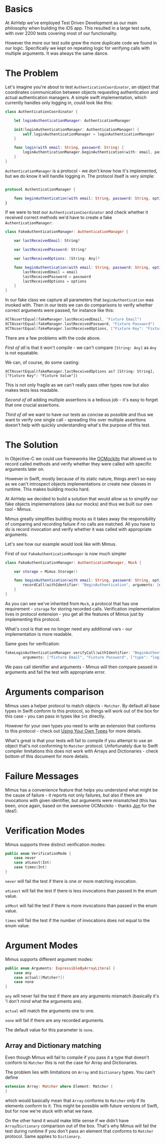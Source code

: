# Basics

At AirHelp we've employed Test Driven Development as our main philosophy when building the iOS app. This resulted in a large test suite, with over 2200 tests covering most of our functionality.

However the more our test suite grew the more duplicate code we found in our logic. Specifically we kept on repeating logic for verifying calls with multiple arguments. It was always the same dance.

# The Problem

Let's imagine you're about to test `AuthenticationCoordinator`, an object that coordinates communication between objects requesting authentication and actual authentication managers. A simple swift implementation, which currently handles only logging in, could look like this:

```swift
class AuthenticationCoordinator {

    let loginAuthenticationManager: AuthenticationManager

    init(loginAuthenticationManager: AuthenticationManager) {
        self.loginAuthenticationManager = loginAuthenticationManager
    }

    func login(with email: String, password: String) {
        loginAuthenticationManager.beginAuthentication(with: email, password: password, options: ["type": "login"])
    }
}
```

`AuthenticationManager` is a protocol - we don't know how it's implemented, but we do know it will handle logging in. The protocol itself is very simple:

```swift

protocol AuthenticationManager {

    func beginAuthentication(with email: String, password: String, options: [String: Any])
}
```

If we were to test our `AuthenticationCoordinator` and check whether it received correct methods we'd have to create a fake `AuthenticationManager`:

```swift
class FakeAuthenticationManager: AuthenticationManager {

    var lastReceivedEmail: String?

    var lastReceivedPassword: String?

    var lastReceivedOptions: [String: Any]?

    func beginAuthentication(with email: String, password: String, options: [String: Any]) {
        lastReceivedEmail = email
        lastReceivedPassword = password
        lastReceivedOptions = options
    }
}
```

In our fake class we capture all parameters that `beginAuthentication` was invoked with. Then in our tests we can do comparisons to verify whether correct arguments were passed, for instance like this:

```swift
XCTAssertEqual(fakeManager.lastReceivedEmail, "Fixture Email")
XCTAssertEqual(fakeManager.lastReceivedPassword, "Fixture Password")
XCTAssertEqual(fakeManager.lastReceivedOptions, ["Fixture Key": "Fixture Value"])
```

There are a few problems with the code above.

*First of all* is that it won't compile - we can't compare `[String: Any]` as `Any` is not equatable.

We can, of course, do some casting:

```
XCTAssertEqual(fakeManager.lastReceivedOptions as? [String: String], ["Fixture Key": "Fixture Value"])
```

This is not only fragile as we can't really pass other types now but also makes tests less readable.

*Second of all* adding multiple assertions is a tedious job - it's easy to forget that one crucial assertions.

*Third of all* we want to have our tests as concise as possible and thus we want to verify one single call - spreading this over multiple assertions doesn't help with quickly understanding what's the purpose of this test.

# The Solution

In Objective-C we could use frameworks like [OCMockito](https://github.com/jonreid/OCMockito) that allowed us to record called methods and verify whether they were called with specific arguments later on.

However in Swift, mostly because of its static nature, things aren't so easy as we can't introspect objects implementations or create new classes in runtime. This makes building mocks hard.

At AirHelp we decided to build a solution that would allow us to simplify our fake objects implementations (aka our mocks) and thus we built our own tool - Mimus.

Mimus greatly simplifies building mocks as it takes away the responsibility of comparing and recording failure if no calls are matched. All you have to do is record invocation and verify whether it was called with appropriate arguments.

Let's see how our example would look like with Mimus.

First of our `FakeAuthenticationManager` is now much simpler

```swift
class FakeAuthenticationManager: AuthenticationManager, Mock {

    var storage = Mimus.Storage()

    func beginAuthentication(with email: String, password: String, options: [String: Any]) {
        recordCall(withIdentifier: "BeginAuthentication", arguments: [email, password, options])
    }
}
```

As you can see we've inherited from `Mock`, a protocol that has one requirement - `storage` for storing recorded calls. Verification implementation lives in protocol extension - you get all the features of Mimus just by implementing this protocol.

What's cool is that we no longer need any additional vars - our implementation is more readable.

Same goes for verification:

```swift
fakeLoginAuthenticationManager.verifyCall(withIdentifier: "BeginAuthentication",
        arguments: ["Fixture Email", "Fixture Password", ["type": "login"]])
```

We pass call identifier and arguments - Mimus will then compare passed in arguments and fail the test with appropriate error.

# Arguments comparison

Mimus uses a helper protocol to match objects - `Matcher`. By default all base types in Swift conform to this protocol, so things will work out of the box for this case - you can pass in types like `Int` directly.

However for your own types you need to write an extension that conforms to this protocol - check out [Using Your Own Types](https://github.com/mimus-swift/Mimus/blob/master/Documentation/Using%20Your%20Own%20Types.md) for more details.

What's great is that your tests will fail to compile if you attempt to use an object that's not conforming to `Matcher` protocol. Unfortunately due to Swift compiler limitations this does not work with Arrays and Dictionaries - check bottom of this document for more details.

# Failure Messages

Mimus has a convenience feature that helps you understand what might be the cause of failure - it reports not only failures, but also if there are invocations with given identifier, but arguments were mismatched (this has been, once again, based on the awesome OCMockito - thanks [Jon](https://twitter.com/qcoding) for the idea!).

# Verification Modes

Mimus supports three distinct verification modes:

```swift
public enum VerificationMode {
    case never
    case atLeast(Int)
    case times(Int)
}
```

`never` will fail the test if there is one or more matching invocation.

`atLeast` will fail the test if there is less invocations than passed in the enum value.

`atMost` will fail the test if there is more invocations than passed in the enum value.

`times` will fail the test if the number of invocations does not equal to the enum value.

# Argument Modes

Mimus supports different argument modes:


```swift
public enum Arguments: ExpressibleByArrayLiteral {
    case any
    case actual([Matcher?])
    case none
}
```

`any` will never fail the test if there are any arguments mismatch (basically it's 'I don't mind what the arguments are).

`actual` will match the arguments one to one.

`none` will fail if there are any recorded arguments.

The default value for this parameter is `none`.

## Array and Dictionary matching

Even though Mimus will fail to compile if you pass it a type that doesn't conform to `Matcher` this is not the case for Array and Dictionaries.

The problem lies with limitations on `Array` and `Dictionary` types. You can't define

```swift
extension Array: Matcher where Element: Matcher {
}
```

which would basically mean that `Array` conforms to `Matcher` only if its elements conform to it. This might be possible with future versions of Swift, but for now we're stuck with what we have.

On the other hand it would make little sense if we didn't have `Array`/`Dictionary` comparison out of the box. That's why Mimus will fail the test during runtime if you don't pass an element that conforms to `Matcher` protocol. Same applies to `Dictionary`.
